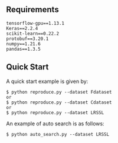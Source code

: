 ## Requirements

```shell
tensorflow-gpu==1.13.1
Keras==2.2.4
scikit-learn==0.22.2
protobuf==3.20.1
numpy==1.21.6
pandas==1.3.5
```


## Quick Start

A quick start example is given by:
```shell
$ python reproduce.py --dataset Fdataset
or
$ python reproduce.py --dataset Cdataset
or
$ python reproduce.py --dataset LRSSL
```

An example of auto search is as follows:
```shell
$ python auto_search.py --dataset LRSSL
```

